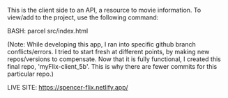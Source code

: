This is the client side to an API, a resource to movie information.  To view/add to the project, use the following command:

BASH:
parcel src/index.html

(Note: While developing this app, I ran into specific github branch conflicts/errors.  I tried to start fresh at different points, by making new repos/versions to compensate.  Now that it is fully functional, I created this final repo, 'myFlix-client_5b'.  This is why there are fewer commits for this particular repo.)


LIVE SITE:
https://spencer-flix.netlify.app/